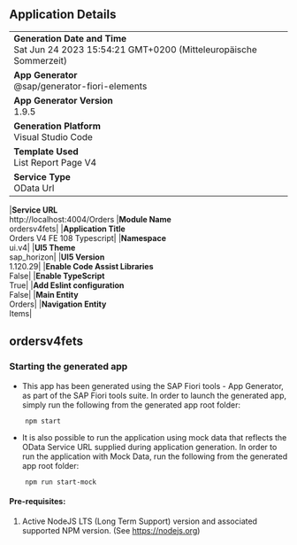 ## Application Details

|                                                                                                  |
| ------------------------------------------------------------------------------------------------ |
| **Generation Date and Time**<br>Sat Jun 24 2023 15:54:21 GMT+0200 (Mitteleuropäische Sommerzeit) |
| **App Generator**<br>@sap/generator-fiori-elements                                               |
| **App Generator Version**<br>1.9.5                                                               |
| **Generation Platform**<br>Visual Studio Code                                                    |
| **Template Used**<br>List Report Page V4                                                         |
| **Service Type**<br>OData Url                                                                    |

|**Service URL**<br>http://localhost:4004/Orders
|**Module Name**<br>ordersv4fets|
|**Application Title**<br>Orders V4 FE 108 Typescript|
|**Namespace**<br>ui.v4|
|**UI5 Theme**<br>sap_horizon|
|**UI5 Version**<br>1.120.29|
|**Enable Code Assist Libraries**<br>False|
|**Enable TypeScript**<br>True|
|**Add Eslint configuration**<br>False|
|**Main Entity**<br>Orders|
|**Navigation Entity**<br>Items|

## ordersv4fets

### Starting the generated app

- This app has been generated using the SAP Fiori tools - App Generator, as part of the SAP Fiori tools suite. In order to launch the generated app, simply run the following from the generated app root folder:

```
    npm start
```

- It is also possible to run the application using mock data that reflects the OData Service URL supplied during application generation. In order to run the application with Mock Data, run the following from the generated app root folder:

```
    npm run start-mock
```

#### Pre-requisites:

1. Active NodeJS LTS (Long Term Support) version and associated supported NPM version. (See https://nodejs.org)
